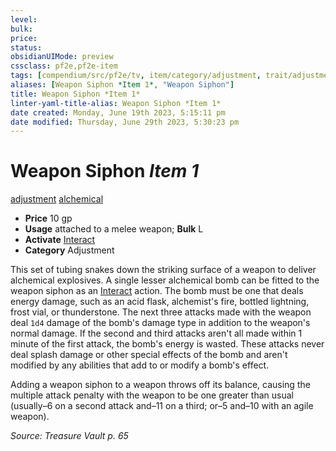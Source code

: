 ```yaml
---
level:
bulk:
price:
status:
obsidianUIMode: preview
cssclass: pf2e,pf2e-item
tags: [compendium/src/pf2e/tv, item/category/adjustment, trait/adjustment, trait/alchemical]
aliases: [Weapon Siphon *Item 1*, "Weapon Siphon"]
title: Weapon Siphon *Item 1*
linter-yaml-title-alias: Weapon Siphon *Item 1*
date created: Monday, June 19th 2023, 5:15:11 pm
date modified: Thursday, June 29th 2023, 5:30:23 pm
---
```


# Weapon Siphon *Item 1*

[adjustment](rules/traits/adjustment-lotgb.md) [alchemical](rules/traits/alchemical.md)  

- **Price** 10 gp
- **Usage** attached to a melee weapon; **Bulk** L
- **Activate** [Interact](rules/actions/interact.md)
- **Category** Adjustment

This set of tubing snakes down the striking surface of a weapon to deliver alchemical explosives. A single lesser alchemical bomb can be fitted to the weapon siphon as an [Interact](rules/actions/interact.md) action. The bomb must be one that deals energy damage, such as an acid flask, alchemist's fire, bottled lightning, frost vial, or thunderstone. The next three attacks made with the weapon deal `1d4` damage of the bomb's damage type in addition to the weapon's normal damage. If the second and third attacks aren't all made within 1 minute of the first attack, the bomb's energy is wasted. These attacks never deal splash damage or other special effects of the bomb and aren't modified by any abilities that add to or modify a bomb's effect.

Adding a weapon siphon to a weapon throws off its balance, causing the multiple attack penalty with the weapon to be one greater than usual (usually–6 on a second attack and–11 on a third; or–5 and–10 with an agile weapon).

*Source: Treasure Vault p. 65*
